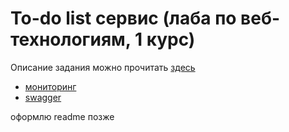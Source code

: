 # To-do list сервис (лаба по веб-технологиям, 1 курс)
Описание задания можно прочитать [здесь](./TASK.md)

- [мониторинг](https://todo.lcma.xyz/admin)
- [swagger](https://Todo.lcma.xyz)

оформлю readme позже
